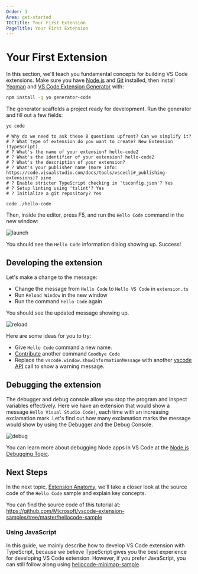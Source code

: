```yaml
---
Order: 1
Area: get-started
TOCTitle: Your First Extension
PageTitle: Your First Extension
---
```


# Your First Extension

In this section, we'll teach you fundamental concepts for building VS Code extensions. Make sure you have [Node.js](https://nodejs.org/en/) and [Git](https://git-scm.com/) installed, then install [Yeoman](http://yeoman.io/) and [VS Code Extension Generator](https://www.npmjs.com/package/generator-code) with:

```bash
npm install -g yo generator-code
```

The generator scaffolds a project ready for development. Run the generator and fill out a few fields:

```
yo code

# Why do we need to ask these 8 questions upfront? Can we simplify it?
# ? What type of extension do you want to create? New Extension (TypeScript)
# ? What's the name of your extension? hello-code2
# ? What's the identifier of your extension? hello-code2
# ? What's the description of your extension?
# ? What's your publisher name (more info: https://code.visualstudio.com/docs/tools/vscecli#_publishing-extensions)? pine
# ? Enable stricter TypeScript checking in 'tsconfig.json'? Yes
# ? Setup linting using 'tslint'? Yes
# ? Initialize a git repository? Yes

code ./hello-code
```

Then, inside the editor, press F5, and run the `Hello Code` command in the new window:

![launch](./images/your-first-extension/launch.gif)

You should see the `Hello Code` information dialog showing up. Success!

## Developing the extension

Let's make a change to the message:

- Change the message from `Hello Code` to `Hello VS Code` in `extension.ts`
- Run `Reload Window` in the new window
- Run the command `Hello Code` again

You should see the updated message showing up.

![reload](./images/your-first-extension/reload.gif)

Here are some ideas for you to try:

- Give `Hello Code` command a new name.
- [Contribute](/api/references/contribution-points) another command `Goodbye Code`
- Replace the `vscode.window.showInformationMessage` with another [vscode API](/api/references/vscode-api) call to show a warning message.

## Debugging the extension

The debugger and debug console allow you stop the program and inspect variables effectively. Here we have an extension that would show a message `Hello Visual Studio Code!`, each time with an increasing exclamation mark. Let's find out how many exclamation marks the message would show by using the Debugger and the Debug Console.

![debug](./images/tools-of-the-trade/debug.gif)

You can learn more about debugging Node apps in VS Code at the [Node.js Debugging Topic](/docs/nodejs/nodejs-debugging).

## Next Steps

In the next topic, [Extension Anatomy](/api/get-started/extension-anatomy), we'll take a closer look at the source code of the `Hello Code` sample and explain key concepts.

You can find the source code of this tutorial at: https://github.com/Microsoft/vscode-extension-samples/tree/master/hellocode-sample

### Using JavaScript

In this guide, we mainly describe how to develop VS Code extension with TypeScript, because we believe TypeScript gives you the best experience for developing VS Code extension. However, if you prefer JavaScript, you can still follow along using [hellocode-minimap-sample](https://github.com/Microsoft/vscode-extension-samples/tree/master/hellocode-minimal-sample).